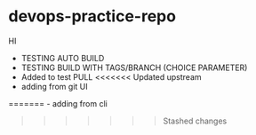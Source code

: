 
# devops-practice-repo

HI
   - TESTING AUTO BUILD
   - TESTING BUILD WITH TAGS/BRANCH (CHOICE PARAMETER)
   - Added to test PULL
<<<<<<< Updated upstream
   - adding from git UI
 
=======
    - adding from cli 
>>>>>>> Stashed changes
